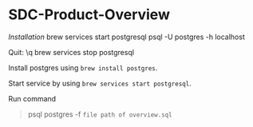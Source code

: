 # SDC-Product-Overview

*Installation*
brew services start postgresql
psql -U postgres -h localhost

Quit:
 \q
brew services stop postgresql

Install postgres using `brew install postgres`.

Start service by using `brew services start postgresql`.

Run command
>psql postgres -f `file path of overview.sql`


